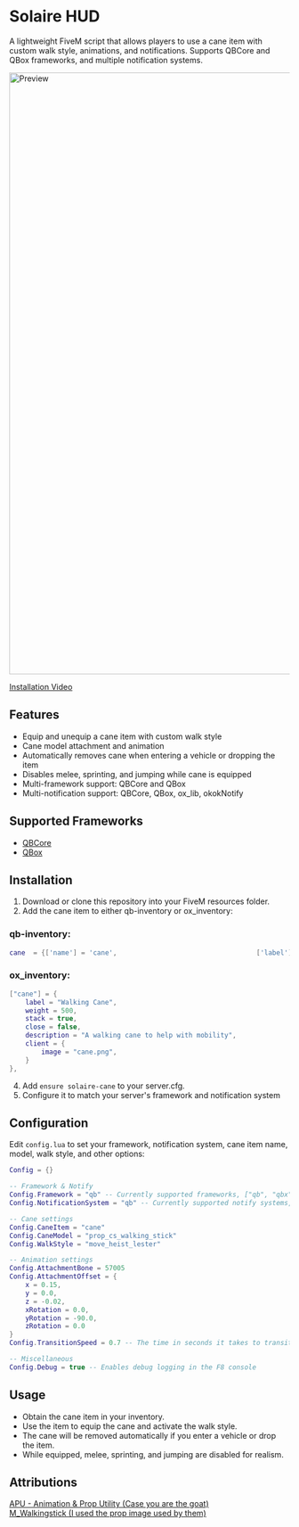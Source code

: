 # Solaire HUD

A lightweight FiveM script that allows players to use a cane item with custom walk style, animations, and notifications. Supports QBCore and QBox frameworks, and multiple notification systems. <br>

<img width="1920" height="1080" alt="Preview" src="https://github.com/user-attachments/assets/55cd92a1-2eda-4ceb-8df7-44b38e57b5f7" />

[Installation Video](https://youtu.be/8K40l1eKbh8?feature=shared)
## Features
- Equip and unequip a cane item with custom walk style
- Cane model attachment and animation
- Automatically removes cane when entering a vehicle or dropping the item
- Disables melee, sprinting, and jumping while cane is equipped
- Multi-framework support: QBCore and QBox
- Multi-notification support: QBCore, QBox, ox_lib, okokNotify

## Supported Frameworks
- [QBCore](https://github.com/qbcore-framework/qb-core)
- [QBox](https://github.com/Qbox-project/qbx_core)

## Installation
1. Download or clone this repository into your FiveM resources folder.
2. Add the cane item to either qb-inventory or ox_inventory:
### qb-inventory:
```lua
cane  = {['name'] = 'cane',                                   ['label'] = 'Walking Cane',                 ['weight'] = 500,       ['type'] = 'item',      ['image'] = 'cane.png',                             ['unique'] = false, ['useable'] = true,     ['shouldClose'] = false,   ['combinable'] = nil,     ['description'] = 'A walking cane to help with mobility' },
```
### ox_inventory:
```lua
["cane"] = {
    label = "Walking Cane",
    weight = 500,
    stack = true,
    close = false,
    description = "A walking cane to help with mobility",
    client = {
        image = "cane.png",
    }
},
```
4. Add `ensure solaire-cane` to your server.cfg.
5. Configure it to match your server's framework and notification system

## Configuration
Edit `config.lua` to set your framework, notification system, cane item name, model, walk style, and other options:
```lua
Config = {}

-- Framework & Notify
Config.Framework = "qb" -- Currently supported frameworks, ["qb", "qbx"]
Config.NotificationSystem = "qb" -- Currently supported notify systems, ["qb", "qbx", "ox_lib", "okok"]

-- Cane settings
Config.CaneItem = "cane"
Config.CaneModel = "prop_cs_walking_stick"
Config.WalkStyle = "move_heist_lester"

-- Animation settings
Config.AttachmentBone = 57005
Config.AttachmentOffset = {
    x = 0.15,
    y = 0.0,
    z = -0.02,
    xRotation = 0.0,
    yRotation = -90.0,
    zRotation = 0.0
}
Config.TransitionSpeed = 0.7 -- The time in seconds it takes to transition between walk styles

-- Miscellaneous
Config.Debug = true -- Enables debug logging in the F8 console
```

## Usage
- Obtain the cane item in your inventory.
- Use the item to equip the cane and activate the walk style.
- The cane will be removed automatically if you enter a vehicle or drop the item.
- While equipped, melee, sprinting, and jumping are disabled for realism.

## Attributions
[APU - Animation & Prop Utility (Case you are the goat)](https://github.com/playingintraffic/apu)<br>
[M_Walkingstick (I used the prop image used by them)](https://github.com/marcinhuu/m-Walkingstick)

